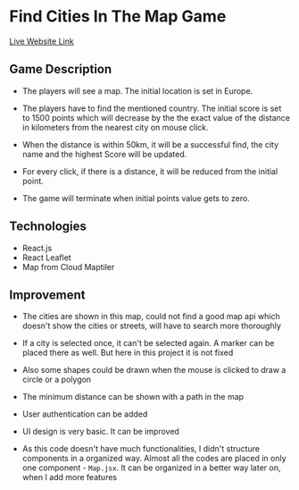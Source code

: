 # Find Cities In The Map Game

[Live Website Link](https://dazzling-bubblegum-ceb81f.netlify.app/)

## Game Description

* The players will see a map. The initial location is set in Europe.

* The players have to find the mentioned country. The initial score is set to 1500 points which will decrease by the the exact value of the distance in kilometers from the nearest city on mouse click.

* When the distance is within 50km, it will be a successful find, the city name and the highest Score will be updated.

* For every click, if there is a distance, it will be reduced from the initial point.

* The game will terminate when initial points value gets to zero.


## Technologies

* React.js
* React Leaflet
* Map from Cloud Maptiler


## Improvement

* The cities are shown in this map, could not find a good map api which doesn't show the cities or streets, will have to search more thoroughly

* If a city is selected once, it can't be selected again. A marker can be placed there as well. But here in this project it is not fixed

* Also some shapes could be drawn when the mouse is clicked to draw a circle or a polygon

* The minimum distance can be shown with a path in the map

* User authentication can be added

* UI design is very basic. It can be improved

* As this code doesn't have much functionalities, I didn't structure components in a organized way. Almost all the codes are placed in only one component - `Map.jsx`. It can be organized in a better way later on, when I add more features